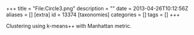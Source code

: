 +++
title = "File:Circle3.png"
description = ""
date = 2013-04-26T10:12:56Z
aliases = []
[extra]
id = 13374
[taxonomies]
categories = []
tags = []
+++

Clustering using k-means++ with Manhattan metric.
